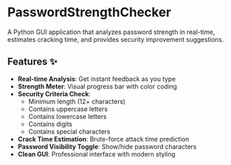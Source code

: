 # PasswordStrengthChecker
A Python GUI application that analyzes password strength in real-time, estimates cracking time, and provides security improvement suggestions.

## Features ✨

- **Real-time Analysis**: Get instant feedback as you type
- **Strength Meter**: Visual progress bar with color coding
- **Security Criteria Check**:
  - Minimum length (12+ characters)
  - Contains uppercase letters
  - Contains lowercase letters
  - Contains digits
  - Contains special characters
- **Crack Time Estimation**: Brute-force attack time prediction
- **Password Visibility Toggle**: Show/hide password characters
- **Clean GUI**: Professional interface with modern styling
